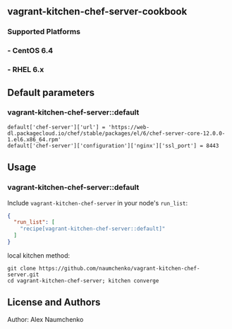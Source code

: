 ## vagrant-kitchen-chef-server-cookbook
### Supported Platforms

### - CentOS 6.4
### - RHEL 6.x
## Default parameters
### vagrant-kitchen-chef-server::default
```
default['chef-server']['url'] = 'https://web-dl.packagecloud.io/chef/stable/packages/el/6/chef-server-core-12.0.0-1.el6.x86_64.rpm'
default['chef-server']['configuration']['nginx']['ssl_port'] = 8443
```

## Usage

### vagrant-kitchen-chef-server::default

Include `vagrant-kitchen-chef-server` in your node's `run_list`:

```json
{
  "run_list": [
    "recipe[vagrant-kitchen-chef-server::default]"
  ]
}
```
local kitchen method:
```
git clone https://github.com/naumchenko/vagrant-kitchen-chef-server.git
cd vagrant-kitchen-chef-server; kitchen converge

```

## License and Authors

Author: Alex Naumchenko

